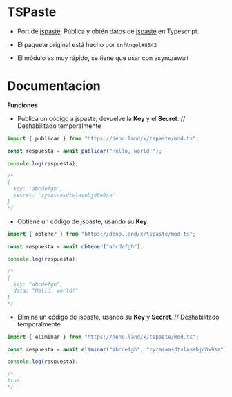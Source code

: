 # TSPaste

- Port de [jspaste](https://www.npmjs.com/package/jspaste). Pública y obtén
  datos de [jspaste](https://jspaste.tnfangel.repl.co/) en Typescript.

- El paquete original está hecho por `tnfAngel#8642`

- El módulo es muy rápido, se tiene que usar con async/await

# Documentacion

**Funciones**

- Publica un código a jspaste, devuelve la **Key** y el **Secret**. //
  Deshabilitado temporalmente

```typescript
import { publicar } from "https://deno.land/x/tspaste/mod.ts";

const respuesta = await publicar("Hello, world!");

console.log(respuesta);

/* 
{
  key: 'abcdefgh',
  secret: 'zyzasaasdtslasebjd8w9sa'
}
*/
```

- Obtiene un código de jspaste, usando su **Key**.

```typescript
import { obtener } from "https://deno.land/x/tspaste/mod.ts";

const respuesta = await obtener("abcdefgh");

console.log(respuesta);

/*
{ 
  key: "abcdefgh",
  data: "Hello, world!"
}
*/
```

- Elimina un código de jspaste, usando su **Key** y **Secret**. // Deshabilitado
  temporalmente

```typescript
import { eliminar } from "https://deno.land/x/tspaste/mod.ts";

const respuesta = await eliminar("abcdefgh", "zyzasaasdtslasebjd8w9sa");

console.log(respuesta);

/*
true
*/
```
